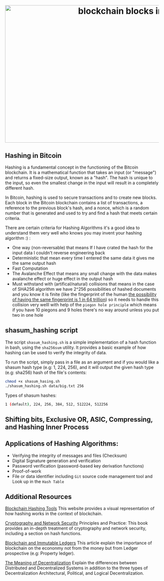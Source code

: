 <h1 align="center">
  <img alt="blockchain blocks image" src="assets/blockchain.jpg" width="800px" height="450px" /><br/>
</h1>

## Hashing in Bitcoin
Hashing is a fundamental concept in the functioning of the Bitcoin blockchain. It is a mathematical function that takes an input (or "message") and returns a fixed-size output, known as a "hash". The hash is unique to the input, so even the smallest change in the input will result in a completely different hash.

In Bitcoin, hashing is used to secure transactions and to create new blocks. Each block in the Bitcoin blockchain contains a list of transactions, a reference to the previous block's hash, and a nonce, which is a random number that is generated and used to try and find a hash that meets certain criteria.

There are certain criteria for Hashing Algorithms it's a good idea to understand them very well who knows you may invent your hashing algorithm :) :
- One way (non-reversable) that means If I have crated the hash for the input data I couldn't reverse engineering back
- Deterministic that mean every time I entered the same data it gives me the same output hash
- Fast Computation
- The Avalanche Effect that means any small change with the data makes avalanche effect or huge effect in the output hash
- Must withstand with (artifical/natural) collisions that means in the case of SHA256 algorithm we have 2^256 possibilities of hashed documents and you know it is finite (like the fingerprint of the human [the possibility of having the same fingerprint is 1 in 64 trillion](https://www.scientificamerican.com/article/the-chance-of-identical-fingerprints-1-in-64-trillion/)) so it needs to handle this collision very welll with help of the `piegon hole principle` which means if you have 10 piegons and 9 holes there's no way around unless you put two in one hole


## shasum_hashing script
The script `shasum_hashing.sh` is a simple implementation of a hash function in bash, using the `sha256sum` utility. It provides a basic example of how hashing can be used to verify the integrity of data.


To run the script, simply pass in a file as an argument and if you would like a shasum hash type (e.g: 1, 224, 256), and it will output the given hash type (e.g: sha256) hash of the file's contents:

```bash
chmod +x shasum_hasing.sh
./shasum_hashing.sh data/big.txt 256
````

Types of shasum hashes:
``` bash
1 (default), 224, 256, 384, 512, 512224, 512256
```

## Shifting bits, Exclusive OR, ASIC, Compressing, and Hashing Inner Process
## Applications of Hashing Algorithms:
- Verifying the integrity of messages and files (Checksum)
- Digital Signature generation and verification
- Password verification (password-based key derivation functions)
- Proof-of-work
- File or data identifier including `Git` source code management tool and Look up in the `Hash Table`

## Additional Resources
[Blockchain Hashing Tools](https://tools.superdatascience.com/blockchain/hash) This website provides a visual 
representation of how hashing works in the context of blockchain.

[Cryptography and Network Security](https://webspace.science.uu.nl/~tel00101/liter/Books/CrypCont.pdf) Principles and 
Practice: This book provides an in-depth treatment of cryptography and network security, including a section on hash functions.

[Blockchain and Immutable Ledgers](https://medium.com/cryptoeconomics-australia/the-blockchain-economy-a-beginners-guide-to-institutional-cryptoeconomics-64bf2f2beec4) This article explain the importance of blockchain on the econonmy not from the money but from Ledger prospective (e.g: Property ledger).

[The Meaning of Decentralization](https://medium.com/@VitalikButerin/the-meaning-of-decentralization-a0c92b76a274) Explain 
the differences between Distributed and Decentralized Systems in addition to the three types of Decentralization 
Architectural, Political, and Logical Decentralization.

